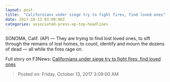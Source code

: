 ```yaml
---
layout: post
title:  "Californians under siege try to fight fires, find loved ones"
date: 2017-10-13 03:09:00Z
categories: associated-press-ap-top-headlines
---
```


SONOMA, Calif. (AP) — They are trying to find lost loved ones, to sift through the remains of lost homes, to count, identify and mourn the dozens of dead — all while the fires rage on.


Full story on F3News: [Californians under siege try to fight fires, find loved ones](http://www.f3nws.com/n/2ajzrC)

> Posted on: Friday, October 13, 2017 3:09:00 AM

